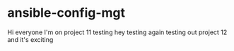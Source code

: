 # ansible-config-mgt
Hi everyone
I'm on project 11
testing
hey
testing again
testing out project 12 and it's exciting 
